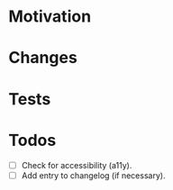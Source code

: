 # Motivation

<!-- Describe the motivation that lead to the PR -->

# Changes

<!-- List the changes that have been developed -->

# Tests

<!-- Please provide any information or screenshots about the tests that have been done -->

# Todos

- [ ] Check for accessibility (a11y).
- [ ] Add entry to changelog (if necessary).
